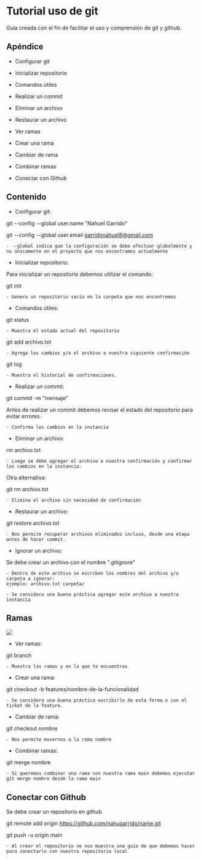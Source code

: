 # Tutorial uso de git

Guia creada con el fin de facilitar el uso y comprensión de git y github.

## Apéndice

- Configurar git

- Inicializar repositorio

- Comandos útiles

- Realizar un commit

- Eliminar un archivo

- Restaurar un archivo

- Ver ramas

- Crear una rama

- Cambiar de rama

- Combinar ramas

- Conectar con Github




## Contenido

- Configurar git: 
 

git --config --global user.name "Nahuel Garrido"

git --config --global user.email garridonahuel8@gmail.com

    - --global indica que la configuración se debe efectuar globalmente y no únicamente en el proyecto que nos encontramos actualmente

- Inicializar repositorio:

Para inicializar un repositorio debemos utilizar el comando:

git init 

    - Genera un repositorio vacío en la carpeta que nos encontremos

- Comandos útiles:

git status

    - Muestra el estado actual del repositorio

git add archivo.txt

    - Agrega los cambios y/o el archivo a nuestra siguiente confirmación

git log

    - Muestra el historial de confirmaciones.


- Realizar un commit:

git commit -m "mensaje"

Antes de realizar un commit debemos revisar el estado del repositorio para evitar errores.

    - Confirma los cambios en la instancia

- Eliminar un archivo:

rm archivo.txt

    - Luego se debe agregar el archivo a nuestra confirmación y confirmar los cambios en la instancia.

Otra alternativa:

git rm archivo.txt

    - Elimina el archivo sin necesidad de confirmación
    
- Restaurar un archivo:

git restore archivo.txt

    - Nos permite recuperar archivos eliminados incluso, desde una etapa antes de hacer commit.


- Ignorar un archivo:

Se debe crear un archivo con el nombre ".gitignore"


    - Dentro de este archivo se escriben los nombres del archivo y/o carpeta a ignorar: 
    ejemplo: archivo.txt carpeta/

    - Se considera una buena práctica agregar este archivo a nuestra instancia

## Ramas
<img src="https://www.efectoapple.com/wp-content/uploads/2018/04/11.-git-branches-1024x648.png" style="max-width: 100%; display: inline-block;" />

- Ver ramas:

git branch

    - Muestra las ramas y en la que te encuentras


- Crear una rama:

git checkout -b features/nombre-de-la-funcionalidad

    - Se considera una buena práctica escribirlo de esta forma o con el ticket de la feature.

- Cambiar de rama:

git checkout nombre

    - Nos permite movernos a la rama nombre

- Combinar ramas:

git merge nombre

    - Si queremos combinar una rama con nuestra rama main debemos ejecutar git merge nombre desde la rama main

## Conectar con Github

Se debe crear un repositorio en github

git remote add origin https://github.com/nahugarrido/name.git

git push -u origin main

    - Al crear el repositorio se nos muestra una guia de que debemos hacer para conectarlo con nuestro repositorio local


